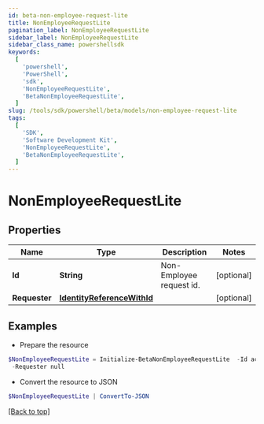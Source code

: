 ```yaml
---
id: beta-non-employee-request-lite
title: NonEmployeeRequestLite
pagination_label: NonEmployeeRequestLite
sidebar_label: NonEmployeeRequestLite
sidebar_class_name: powershellsdk
keywords:
  [
    'powershell',
    'PowerShell',
    'sdk',
    'NonEmployeeRequestLite',
    'BetaNonEmployeeRequestLite',
  ]
slug: /tools/sdk/powershell/beta/models/non-employee-request-lite
tags:
  [
    'SDK',
    'Software Development Kit',
    'NonEmployeeRequestLite',
    'BetaNonEmployeeRequestLite',
  ]
---
```


# NonEmployeeRequestLite

## Properties

| Name | Type | Description | Notes |
| --- | --- | --- | --- |
| **Id** | **String** | Non-Employee request id. | [optional] |
| **Requester** | [**IdentityReferenceWithId**](identity-reference-with-id) |  | [optional] |

## Examples

- Prepare the resource

```powershell
$NonEmployeeRequestLite = Initialize-BetaNonEmployeeRequestLite  -Id ac10e21c-931c-1ef2-8193-1c51e7ff0003 `
 -Requester null
```

- Convert the resource to JSON

```powershell
$NonEmployeeRequestLite | ConvertTo-JSON
```

[[Back to top]](#)
